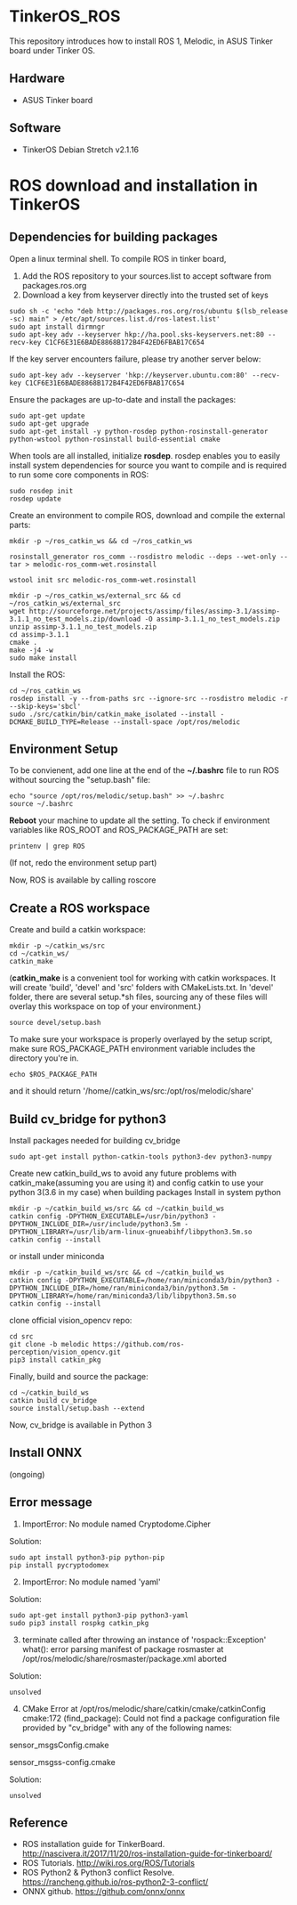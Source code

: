 # TinkerOS_ROS
This repository introduces how to install ROS 1, Melodic, in ASUS Tinker board under Tinker OS.

## Hardware
- ASUS Tinker board
## Software
- TinkerOS Debian Stretch v2.1.16

# ROS download and installation in TinkerOS

## Dependencies for building packages
Open a linux terminal shell.
To compile ROS in tinker board,
1. Add the ROS repository to your sources.list to accept software from packages.ros.org
2. Download a key from keyserver directly into the trusted set of keys
```
sudo sh -c 'echo "deb http://packages.ros.org/ros/ubuntu $(lsb_release -sc) main" > /etc/apt/sources.list.d/ros-latest.list'
sudo apt install dirmngr
sudo apt-key adv --keyserver hkp://ha.pool.sks-keyservers.net:80 --recv-key C1CF6E31E6BADE8868B172B4F42ED6FBAB17C654
```
If the key server encounters failure, please try another server below:
```
sudo apt-key adv --keyserver 'hkp://keyserver.ubuntu.com:80' --recv-key C1CF6E31E6BADE8868B172B4F42ED6FBAB17C654
```
Ensure the packages are up-to-date and install the packages:
```
sudo apt-get update
sudo apt-get upgrade
sudo apt-get install -y python-rosdep python-rosinstall-generator python-wstool python-rosinstall build-essential cmake
```
When tools are all installed, initialize **rosdep**. rosdep enables you to easily install system dependencies for source you want to compile and is required to run some core components in ROS:
```
sudo rosdep init
rosdep update
```

Create an environment to compile ROS, download and compile the external parts:
```
mkdir -p ~/ros_catkin_ws && cd ~/ros_catkin_ws

rosinstall_generator ros_comm --rosdistro melodic --deps --wet-only --tar > melodic-ros_comm-wet.rosinstall

wstool init src melodic-ros_comm-wet.rosinstall

mkdir -p ~/ros_catkin_ws/external_src && cd ~/ros_catkin_ws/external_src
wget http://sourceforge.net/projects/assimp/files/assimp-3.1/assimp-3.1.1_no_test_models.zip/download -O assimp-3.1.1_no_test_models.zip
unzip assimp-3.1.1_no_test_models.zip
cd assimp-3.1.1
cmake .
make -j4 -w
sudo make install
```
Install the ROS:
```
cd ~/ros_catkin_ws
rosdep install -y --from-paths src --ignore-src --rosdistro melodic -r --skip-keys='sbcl'
sudo ./src/catkin/bin/catkin_make_isolated --install -DCMAKE_BUILD_TYPE=Release --install-space /opt/ros/melodic
```
## Environment Setup
To be convienent, add one line at the end of the **~/.bashrc** file to run ROS without sourcing the "setup.bash" file:
```
echo "source /opt/ros/melodic/setup.bash" >> ~/.bashrc
source ~/.bashrc
```
**Reboot** your machine to update all the setting.
To check if environment variables like ROS_ROOT and ROS_PACKAGE_PATH are set:
```
printenv | grep ROS
```
(If not, redo the environment setup part)

Now, ROS is available by calling roscore

## Create a ROS workspace
Create and build a catkin workspace:
```
mkdir -p ~/catkin_ws/src
cd ~/catkin_ws/
catkin_make
```
(**catkin_make** is a convenient tool for working with catkin workspaces.
It will create 'build', 'devel' and 'src' folders with CMakeLists.txt.
In 'devel' folder, there are several setup.*sh files, sourcing any of these files will overlay this workspace on top of your environment.)
```
source devel/setup.bash
```
To make sure your workspace is properly overlayed by the setup script, make sure ROS_PACKAGE_PATH environment variable includes the directory you're in.
```
echo $ROS_PACKAGE_PATH
```
and it should return '/home/<username>/catkin_ws/src:/opt/ros/melodic/share'

## Build cv_bridge for python3
Install packages needed for building cv_bridge
```
sudo apt-get install python-catkin-tools python3-dev python3-numpy
```
Create new catkin_build_ws to avoid any future problems with catkin_make(assuming you are using it) and config catkin to use your python 3(3.6 in my case) when building packages
Install in system python
```
mkdir -p ~/catkin_build_ws/src && cd ~/catkin_build_ws
catkin config -DPYTHON_EXECUTABLE=/usr/bin/python3 -DPYTHON_INCLUDE_DIR=/usr/include/python3.5m -DPYTHON_LIBRARY=/usr/lib/arm-linux-gnueabihf/libpython3.5m.so
catkin config --install
```
or install under miniconda
```
mkdir -p ~/catkin_build_ws/src && cd ~/catkin_build_ws
catkin config -DPYTHON_EXECUTABLE=/home/ran/miniconda3/bin/python3 -DPYTHON_INCLUDE_DIR=/home/ran/miniconda3/bin/python3.5m -DPYTHON_LIBRARY=/home/ran/miniconda3/lib/libpython3.5m.so
catkin config --install
```
clone official vision_opencv repo:
```
cd src
git clone -b melodic https://github.com/ros-perception/vision_opencv.git
pip3 install catkin_pkg 
```
Finally, build and source the package:
```
cd ~/catkin_build_ws
catkin build cv_bridge
source install/setup.bash --extend
```
Now, cv_bridge is available in Python 3

## Install ONNX
(ongoing)

## Error message 
1. ImportError: No module named Cryptodome.Cipher

Solution:
```
sudo apt install python3-pip python-pip
pip install pycryptodomex
```
2. ImportError: No module named 'yaml'

Solution:
```
sudo apt-get install python3-pip python3-yaml
sudo pip3 install rospkg catkin_pkg
```
3. terminate called after throwing an instance of 'rospack::Exception' what(): error parsing manifest of package rosmaster at /opt/ros/melodic/share/rosmaster/package.xml
aborted

Solution:
  ```
  unsolved
  ```
4. CMake Error at /opt/ros/melodic/share/catkin/cmake/catkinConfig cmake:172 (find_package): Could not find a package configuration file provided by "cv_bridge" with any of the following names:
  
  sensor_msgsConfig.cmake
  
  sensor_msgss-config.cmake

  Solution:
  ```
  unsolved
  ```
## Reference
- ROS installation guide for TinkerBoard. http://nascivera.it/2017/11/20/ros-installation-guide-for-tinkerboard/
- ROS Tutorials. http://wiki.ros.org/ROS/Tutorials
- ROS Python2 & Python3 conflict Resolve. https://rancheng.github.io/ros-python2-3-conflict/
- ONNX github. https://github.com/onnx/onnx
  

